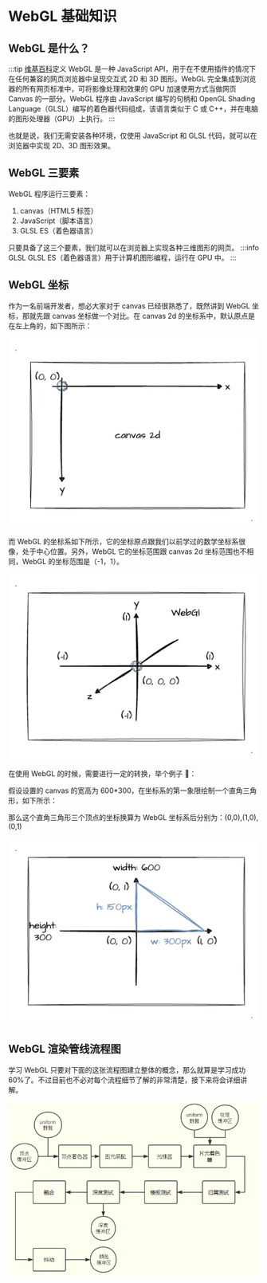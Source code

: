 # WebGL 基础知识

## WebGL 是什么？

:::tip [维基百科](https://zh.wikipedia.org/wiki/WebGL)定义
WebGL 是一种 JavaScript API，用于在不使用插件的情况下在任何兼容的网页浏览器中呈现交互式 2D 和 3D 图形。WebGL 完全集成到浏览器的所有网页标准中，可将影像处理和效果的 GPU 加速使用方式当做网页 Canvas 的一部分。WebGL 程序由 JavaScript 编写的句柄和 OpenGL Shading Language（GLSL）编写的着色器代码组成，该语言类似于 C 或 C++，并在电脑的图形处理器（GPU）上执行。
:::

也就是说，我们无需安装各种环境，仅使用 JavaScript 和 GLSL 代码，就可以在浏览器中实现 2D、3D 图形效果。

## WebGL 三要素

WebGL 程序运行三要素：

1. canvas（HTML5 标签）
2. JavaScript（脚本语言）
3. GLSL ES（着色器语言）

只要具备了这三个要素，我们就可以在浏览器上实现各种三维图形的网页。
:::info GLSL
GLSL ES（着色器语言）用于计算机图形编程，运行在 GPU 中。
:::

## WebGL 坐标

作为一名前端开发者，想必大家对于 canvas 已经很熟悉了，既然讲到 WebGL 坐标，那就先跟 canvas 坐标做一个对比。在 canvas 2d 的坐标系中，默认原点是在左上角的，如下图所示：

![canvas 坐标](./images/canvas-coordinate.png)

而 WebGL 的坐标系如下所示，它的坐标原点跟我们以前学过的数学坐标系很像，处于中心位置。另外，WebGL 它的坐标范围跟 canvas 2d 坐标范围也不相同，WebGL 的坐标范围是（-1，1）。

![webgl坐标](./images/webgl-coordinate.png)

在使用 WebGL 的时候，需要进行一定的转换，举个例子 🌰：

假设设置的 canvas 的宽高为 600\*300，在坐标系的第一象限绘制一个直角三角形，如下所示：

那么这个直角三角形三个顶点的坐标换算为 WebGL 坐标系后分别为：(0,0),(1,0),(0,1)

![示例](./images/webgl-demo.png)

## WebGL 渲染管线流程图

学习 WebGL 只要对下面的这张流程图建立整体的概念，那么就算是学习成功 60%了。不过目前也不必对每个流程细节了解的非常清楚，接下来将会详细讲解。

![ WebGL 渲染管线](./images/webgl-render-pipeline.png)
